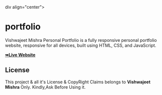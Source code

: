 

div align="center">

# portfolio


Vishwajeet Mishra Personal Portfolio is a fully responsive personal portfolio website, responsive for all devices, built using HTML, CSS, and JavaScript.

 <a href="https://vishwajeetmishra4.github.io/portfolio/"><strong>➥Live Website </strong></a> 
 
 </div>
 

## License

This project & all it's License & CopyRight Claims belongs to **Vishwajeet Mishra** Only. Kindly,Ask Before Using it. 
